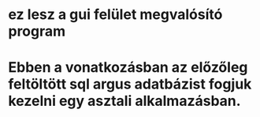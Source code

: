 # ez lesz a gui felület megvalósító program 
# Ebben a vonatkozásban az előzőleg feltöltött sql argus adatbázist fogjuk kezelni egy asztali alkalmazásban.